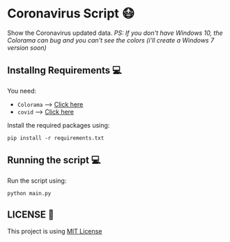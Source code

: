 # Coronavirus Script 😷
Show the Coronavirus updated data.
_PS: If you don't have Windows 10, the Colorama can bug and you can't see the colors (i'll create a Windows 7 version soon)_

## Installng Requirements 💻

You need:
* ``Colorama`` —> [Click here](https://pypi.org/project/colorama/)
* ``covid`` —> [Click here](https://pypi.org/project/covid/)

Install the required packages using:

```
pip install -r requirements.txt
```

## Running the script 💻

Run the script using:

```
python main.py
```

## LICENSE 📓

This project is using [MIT License](https://opensource.org/licenses/MIT)
